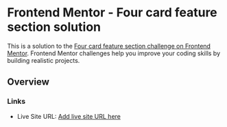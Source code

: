 # Frontend Mentor - Four card feature section solution

This is a solution to the [Four card feature section challenge on Frontend Mentor](https://www.frontendmentor.io/challenges/four-card-feature-section-weK1eFYK). Frontend Mentor challenges help you improve your coding skills by building realistic projects. 

## Overview

### Links

- Live Site URL: [Add live site URL here](https://sharangb.github.io/fmio-four-card-feature-section/)

